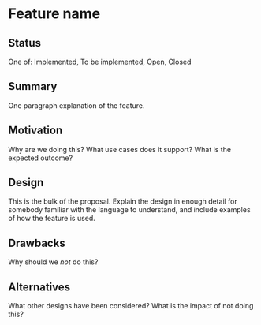 # Feature name

## Status

One of: Implemented, To be implemented, Open, Closed

## Summary

One paragraph explanation of the feature.

## Motivation

Why are we doing this? What use cases does it support? What is the expected outcome?

## Design

This is the bulk of the proposal. Explain the design in enough detail for somebody familiar with the language to understand, and include examples of how the feature is used.

## Drawbacks

Why should we *not* do this?

## Alternatives

What other designs have been considered? What is the impact of not doing this?
